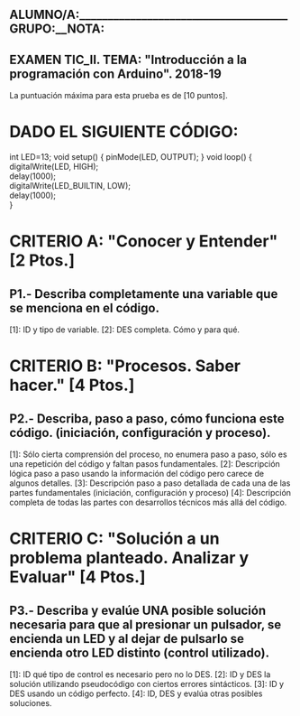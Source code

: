 ## ALUMNO/A:_____________________________________GRUPO:______NOTA:____
## EXAMEN TIC_II. TEMA: "Introducción a la programación con Arduino". 2018-19
La puntuación máxima para esta prueba es de  [10 puntos].

# DADO EL SIGUIENTE CÓDIGO:
int LED=13; 
void setup() {
   pinMode(LED, OUTPUT);
}
void loop() {
  digitalWrite(LED, HIGH);  
  delay(1000);                       
  digitalWrite(LED_BUILTIN, LOW);    
  delay(1000);                       
}

# CRITERIO A: "Conocer y Entender" 	[2 Ptos.]
## P1.- Describa completamente una variable que se menciona en el código. 
[1]: ID y tipo de variable. 
[2]:  DES completa. Cómo  y para qué.  

# CRITERIO B: "Procesos. Saber hacer." 	[4 Ptos.]
## P2.- Describa, paso a paso, cómo funciona este código. (iniciación, configuración y proceso). 
[1]: Sólo cierta comprensión del proceso, no enumera paso a paso, sólo es una repetición del código y faltan pasos fundamentales. 
[2]:  Descripción lógica paso a paso usando la información del código pero carece de algunos detalles. 
[3]:  Descripción paso a paso detallada de cada una de las partes fundamentales (iniciación, configuración y proceso) 
[4]:  Descripción completa de todas las partes con desarrollos técnicos más allá del código.

# CRITERIO C: "Solución a un problema planteado. Analizar y Evaluar" 	[4 Ptos.]
## P3.-  Describa y evalúe UNA posible solución necesaria para que al presionar un pulsador, se  encienda un LED y al dejar de pulsarlo se encienda otro LED distinto (control utilizado).  
[1]:  ID qué tipo de control es necesario pero no lo DES. 
[2]:  ID y DES la solución utilizando pseudocódigo con  ciertos errores sintácticos.
[3]:  ID y DES usando un código perfecto.
[4]:  ID, DES y evalúa otras posibles soluciones. 
